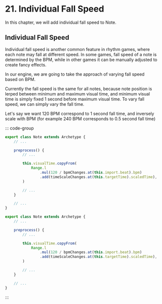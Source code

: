 # 21. Individual Fall Speed

In this chapter, we will add individual fall speed to Note.

## Individual Fall Speed

Individual fall speed is another common feature in rhythm games, where each note may fall at different speed. In some games, fall speed of a note is determined by the BPM, while in other games it can be manually adjusted to create fancy effects.

In our engine, we are going to take the approach of varying fall speed based on BPM.

Currently the fall speed is the same for all notes, because note position is lerped between minimum and maximum visual time, and minimum visual time is simply fixed 1 second before maximum visual time. To vary fall speed, we can simply vary the fall time.

Let's say we want 120 BPM correspond to 1 second fall time, and inversely scale with BPM (for example 240 BPM corresponds to 0.5 second fall time)

::: code-group

```TypeScript
export class Note extends Archetype {
    // ...

    preprocess() {
        // ...

        this.visualTime.copyFrom(
            Range.l
                .mul(120 / bpmChanges.at(this.import.beat).bpm)
                .add(timeScaleChanges.at(this.targetTime).scaledTime),
        )

        // ...
    }

    // ...
}
```

```JavaScript
export class Note extends Archetype {
    // ...

    preprocess() {
        // ...

        this.visualTime.copyFrom(
            Range.l
                .mul(120 / bpmChanges.at(this.import.beat).bpm)
                .add(timeScaleChanges.at(this.targetTime).scaledTime),
        )

        // ...
    }

    // ...
}
```

:::
